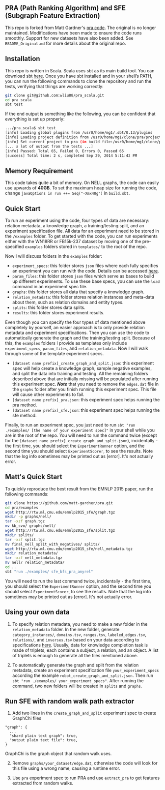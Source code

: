 ## PRA (Path Ranking Algorithm) and SFE (Subgraph Feature Extraction)

This repo is forked from Matt Gardner's [pra code](https://github.com/matt-gardner/pra). The original is no longer
maintained. Modifications have been made to ensure the code runs smoothly. Support for new datasets have also been 
added. See `README_Original.md` for more details about the original repo. 

## Installation
This repo is written in Scala. Scala uses sbt as its main build tool. You can download sbt 
[here](https://www.scala-sbt.org/download.html). Once you have sbt installed and in your shell’s PATH, you can run 
the following commands to clone the repository and run the tests, verifying that things are working correctly:
```bash
git clone git@github.com:wliu88/pra_scala.git
cd pra_scala
sbt test
```
If the end output is something like the following, you can be confident that everything is set up properly:
```bash
.../pra_scala$ sbt test
[info] Loading global plugins from /usr0/home/mg1/.sbt/0.13/plugins
[info] Loading project definition from /usr0/home/mg1/clone/pra/project
[info] Set current project to pra (in build file:/usr0/home/mg1/clone/pra/)
[... a lot of output from the tests ...]
[info] Passed: Total 65, Failed 0, Errors 0, Passed 65
[success] Total time: 2 s, completed Sep 29, 2014 5:11:42 PM
```

## Memory Requirement

This code takes quite a bit of memory. On NELL graphs, the code can easily use upwards of **40GB**. 
To set the maximum heap size for running the code, change `javaOptions in run ++= Seq("-Xmx40g")` 
in `build.sbt`.


## Quick Start
To run an experiment using the code, four types of data are necessary: relation metadata, a knowledge graph, 
a training/testing split, and an experiment specification file.  All data for an experiment need to be stored in the
`/examples` folder. To get started with the code, you can run experiments either with the WN18RR or FB15k-237 
dataset by moving one of the pre-specified `examples` folders stored in `templates/` to the root of the repo.

Now I will discuss folders in the `examples` folder:
* `experiment_specs`: this folder stores `json` files where each fully specifies an experiment you can run with the code.
Details can be accessed [here](http://matt-gardner.github.io/pra/input/experiment_spec.html).
* `param_files`: this folder stores `json` files which serve as bases to build up different experiments. To use these
base specs, you can use the `load` command in an experiment spec file. 
* `graphs`: this folder stores all data that specify a knowledge graph.
* `relation_metadata`: this folder stores relation instances and meta-data about them, such as relation domains and entity types.
* `splits`: this folder stores data splits.
* `results`: this folder stores experiment results.

Even though you can specify the four types of data mentioned above completely by yourself, an easier approach is to 
only provide relation metadata and experiment specifications. Then you can use the code to automatically generate 
the graph and the training/testing split. Because of this, the `examples` folders I provide as templates only include 
`experiment_specs`, `param_files`, and `relation_metadata`. Now I will walk through some of the template experiment specs.

* `[dataset name prefix]_create_graph_and_split.json`: this experiment spec will help create a knowledge graph, sample 
negative examples, and split the data into training and testing. All the remaining folders described above that are 
initially missing will be populated after running this experiment spec. ***Note*** that you need to remove the `edges.dat`
file in the `graphs` folder after you finish running this experiment spec. This file will cause other experiments to fail. 
* `[dataset name prefix]_pra.json`: this experiment spec helps running the pra method.
* `[dataset name prefix]_sfe.json`: this experiment spec helps running the sfe method.

Finally, to run an experiment spec, you just need to run `sbt "run ./examples/ [the name of your experiment spec]"` in
your shell while you are in the root of the repo. You will need to run the command twice (except for the 
`[dataset name prefix]_create_graph_and_split.json`), incidentally - the first time, you should select the `ExperimentRunner` 
option, and the second time you should select `ExperimentScorer`, to see the results. Note that the log info sometimes 
may be printed out as [error]. It's not actually error.


## Matt's Quick Start
To quickly reproduce the best result from the EMNLP 2015 paper, run the following commands: 
```bash
git clone https://github.com/matt-gardner/pra.git
cd pra/examples
wget http://rtw.ml.cmu.edu/emnlp2015_sfe/graph.tgz
mkdir -p graphs/nell/
tar -xzf graph.tgz
mv kb_svo/ graphs/nell/
wget http://rtw.ml.cmu.edu/emnlp2015_sfe/split.tgz
mkdir splits/
tar -xzf split.tgz
mv final_nell_split_with_negatives/ splits/
wget http://rtw.ml.cmu.edu/emnlp2015_sfe/nell_metadata.tgz
mkdir relation_metadata/
tar -xzf nell_metadata.tgz
mv nell/ relation_metadata/
cd ..
sbt "run ./examples/ sfe_bfs_pra_anyrel"
```
You will need to run the last command twice, incidentally - the first time, you should select the `ExperimentRunner` 
option, and the second time you should select `ExperimentScorer`, to see the results. Note that the log info sometimes 
may be printed out as [error]. It's not actually error.

## Using your own data
1. To specify relation metadata, you need to make a new folder in the `relation_metadata` folder. In the new folder,
generate `category_instances/`, `domains.tsv`, `ranges.tsv`, `labeled_edges.tsv`, `relations/`, and `inverses.tsv` based
on your data according to specifications [here](http://matt-gardner.github.io/pra/input/relation_metadata.html).
Usually, data for knowledge completion task is made of triplets, each contains a subject, a relation, and an object. A
list of triplets is enough to generate all the files mentioned above.

3. To automatically generate the graph and split from the relation metadata, create an experiment specification file 
`your_experiment_specs` according the example `robot_create_graph_and_split.json`. 
Then run `sbt "run ./examples/ your_experiment_specs"`. After running the command, two new folders will be created in
`splits` and `graphs`.

## Run SFE with random walk path extractor
1. Add two lines in the `create_graph_and_split` experiment spec to create GraphChi files
```$json
"graph": {
  ...
  "shard plain text graph": true,
  "output plain text file": true,
}
```
  GraphChi is the graph object that random walk uses.

2. Remove `graphs/your_dataset/edge.dat`, otherwise the code will look for this file using a wrong name, causing a
runtime error. 

3. Use `pra` experiment spec to run PRA and use `extract_pra` to get features extracted from random walks. 


